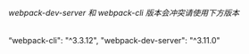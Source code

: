 ###### webpack-dev-server 和 webpack-cli 版本会冲突请使用下方版本
“webpack-cli": "^3.3.12",
"webpack-dev-server": "^3.11.0"